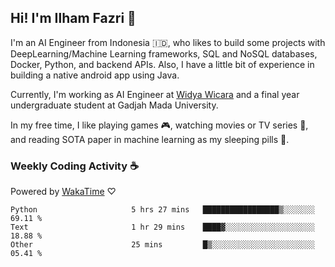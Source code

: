 ## Hi! I'm Ilham Fazri 👋

I'm an AI Engineer from Indonesia 🇮🇩, who likes to build some projects with DeepLearning/Machine Learning frameworks, SQL and NoSQL databases, Docker, Python, and backend APIs. Also, I have a little bit of experience in building a native android app using Java.

Currently, I'm working as AI Engineer at [Widya Wicara](https://widyawicara.com) and a final year undergraduate student at Gadjah Mada University. 

In my free time, I like playing games 🎮, watching movies or TV series 🍿, and reading SOTA paper in machine learning as my sleeping pills 💊. 

### Weekly Coding Activity ☕
Powered by [WakaTime](https://wakatime.com/) ♡
<!--START_SECTION:waka-->

```text
Python                     5 hrs 27 mins   █████████████████▒░░░░░░░   69.11 %
Text                       1 hr 29 mins    ████▓░░░░░░░░░░░░░░░░░░░░   18.88 %
Other                      25 mins         █▒░░░░░░░░░░░░░░░░░░░░░░░   05.41 %
```

<!--END_SECTION:waka-->
